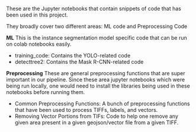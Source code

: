 These are the Jupyter notebooks that contain snippets of code that has been used in this project.

They broadly cover two different areas: ML code and Preprocessing Code

**ML**
This is the instance segmentation model specific code that can be run on colab notebooks easily.
* training_code: Contains the YOLO-related code
* detecttree2: Contains the Mask R-CNN-related code

**Preprocessing**
These are general preprocessing functions that are super important in our pipeline. Since these area jupyter notebooks
which were being run locally, one would need to install the libraries being used in these notebooks before running
them.
* Common Preprocessing Functions: A bunch of preprocessing functions that have been used to process TIFFs, labels,
and vectors.
* Removing Vector Portions from TIFs: Code to help one remove any given area present in a given geojson/vector file
from a given TIFF.
